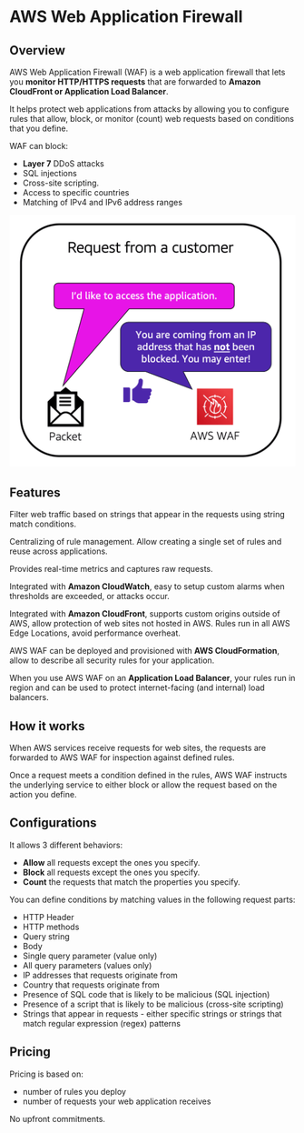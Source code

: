 # AWS Web Application Firewall

## Overview

AWS Web Application Firewall (WAF) is a web application firewall that lets you **monitor HTTP/HTTPS requests** that are forwarded to **Amazon CloudFront or Application Load Balancer**. 

It helps protect web applications from attacks by allowing you to configure rules that allow, block, or monitor (count) web requests based on conditions that you define.

WAF can block:
- **Layer 7** DDoS attacks
- SQL injections
- Cross-site scripting.
- Access to specific countries
- Matching of IPv4 and IPv6 address ranges

![](./images/aws-waf.png)


## Features

Filter web traffic based on strings that appear in the requests using string match conditions.

Centralizing of rule management. Allow creating a single set of rules and reuse across applications.

Provides real-time metrics and captures raw requests.

Integrated with **Amazon CloudWatch**, easy to setup custom alarms when thresholds are exceeded, or attacks occur.

Integrated with **Amazon CloudFront**, supports custom origins outside of AWS, allow protection of web sites not hosted in AWS. Rules run in all AWS Edge Locations, avoid performance overheat.

AWS WAF can be deployed and provisioned with **AWS CloudFormation**, allow to describe all security rules for your application.

When you use AWS WAF on an **Application Load Balancer**, your rules run in region and can be used to protect internet-facing (and internal) load balancers.


## How it works

When AWS services receive requests for web sites, the requests are forwarded to AWS WAF for inspection against defined rules.

Once a request meets a condition defined in the rules, AWS WAF instructs the underlying service to either block or allow the request based on the action you define.


## Configurations

It allows 3 different behaviors:
- **Allow** all requests except the ones you specify.
- **Block** all requests except the ones you specify.
- **Count** the requests that match the properties you specify.

You can define conditions by matching values in the following request parts:
- HTTP Header
- HTTP methods
- Query string
- Body
- Single query parameter (value only)
- All query parameters (values only)
- IP addresses that requests originate from
- Country that requests originate from
- Presence of SQL code that is likely to be malicious (SQL injection)
- Presence of a script that is likely to be malicious (cross-site scripting)
- Strings that appear in requests - either specific strings or strings that match regular expression (regex) patterns


## Pricing

Pricing is based on:
- number of rules you deploy
- number of requests your web application receives

No upfront commitments.
